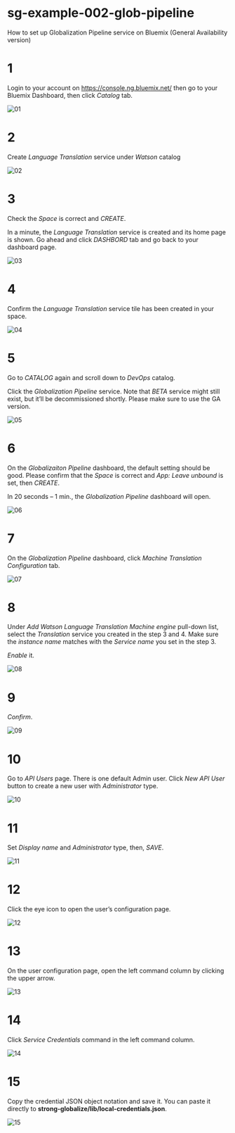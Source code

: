 # sg-example-002-glob-pipeline

How to set up Globalization Pipeline service on Bluemix
(General Availability version)

# 1
Login to your account on https://console.ng.bluemix.net/ then go to your Bluemix Dashboard, then click *Catalog* tab.

![01](./assets/images/01.png)
# 2
Create *Language Translation* service under *Watson* catalog

![02](./assets/images/02.png)
# 3
Check the *Space* is correct and *CREATE*.

In a minute, the *Language Translation* service is created and its home page is shown.  Go ahead and click *DASHBORD* tab and go back to your dashboard page.

![03](./assets/images/03.png)
# 4
Confirm the *Language Translation* service tile has been created in your space.

![04](./assets/images/04.png)
# 5
Go to *CATALOG* again and scroll down to *DevOps* catalog.

Click the *Globalization Pipeline* service.  Note that *BETA* service might still exist, but it’ll be decommissioned shortly.  Please make sure to use the GA version.

![05](./assets/images/05.png)
# 6
On the *Globalizaiton Pipeline* dashboard, the default setting should be good.  Please confirm that the *Space* is correct and *App: Leave unbound* is set, then *CREATE*.

In 20 seconds – 1 min., the *Globalization Pipeline* dashboard will open.


![06](./assets/images/06.png)
# 7
On the *Globalization Pipeline* dashboard, click *Machine Translation Configuration* tab.

![07](./assets/images/07.png)
# 8
Under *Add Watson Language Translation Machine engine* pull-down list, select the *Translation* service you created in the step 3 and 4.  Make sure the *instance name* matches with the *Service name* you set in the step 3.

*Enable* it.

![08](./assets/images/08.png)
# 9
*Confirm*.

![09](./assets/images/09.png)
# 10
Go to *API Users* page.  There is one default Admin user. Click *New API User* button to create a new user with *Administrator* type.

![10](./assets/images/10.png)
# 11
Set *Display name* and *Administrator* type, then, *SAVE*.

![11](./assets/images/11.png)
# 12
Click the eye icon to open the user’s configuration page.

![12](./assets/images/12.png)
# 13
On the user configuration page, open the left command column by clicking the upper arrow.

![13](./assets/images/13.png)
# 14
Click *Service Credentials* command in the left command column.

![14](./assets/images/14.png)
# 15
Copy the credential JSON object notation and save it.  You can paste it directly to **strong-globalize/lib/local-credentials.json**.

![15](./assets/images/15.png)
